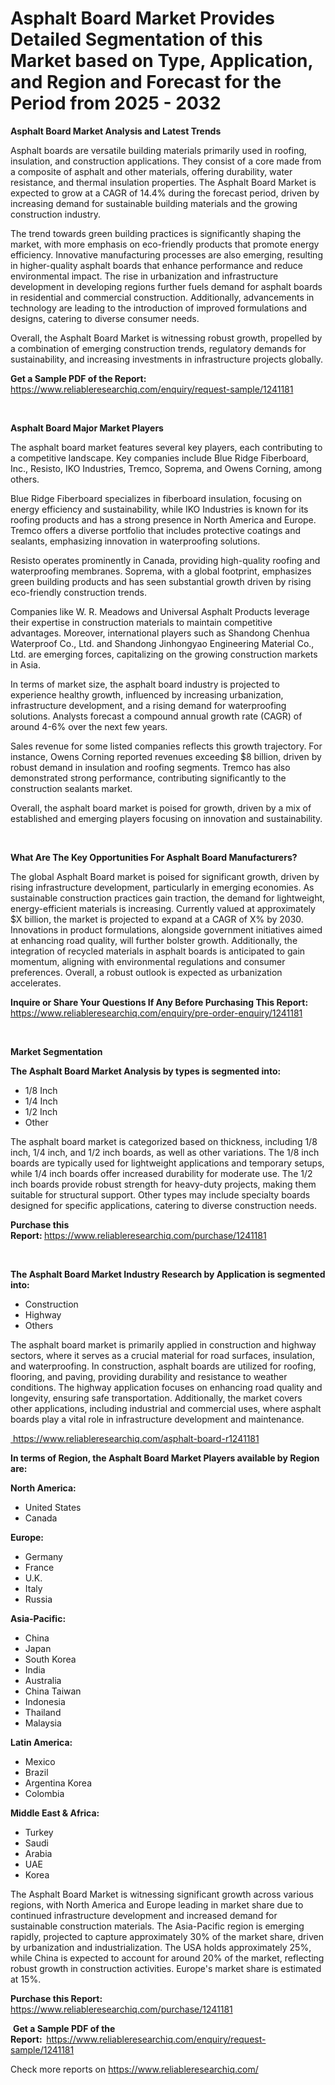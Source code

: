 <p><h1>Asphalt Board Market Provides Detailed Segmentation of this Market based on Type, Application, and Region and Forecast for the Period from 2025 - 2032</h1></p><p><strong>Asphalt Board Market Analysis and Latest Trends</strong></p>
<p><p>Asphalt boards are versatile building materials primarily used in roofing, insulation, and construction applications. They consist of a core made from a composite of asphalt and other materials, offering durability, water resistance, and thermal insulation properties. The Asphalt Board Market is expected to grow at a CAGR of 14.4% during the forecast period, driven by increasing demand for sustainable building materials and the growing construction industry.</p><p>The trend towards green building practices is significantly shaping the market, with more emphasis on eco-friendly products that promote energy efficiency. Innovative manufacturing processes are also emerging, resulting in higher-quality asphalt boards that enhance performance and reduce environmental impact. The rise in urbanization and infrastructure development in developing regions further fuels demand for asphalt boards in residential and commercial construction. Additionally, advancements in technology are leading to the introduction of improved formulations and designs, catering to diverse consumer needs.</p><p>Overall, the Asphalt Board Market is witnessing robust growth, propelled by a combination of emerging construction trends, regulatory demands for sustainability, and increasing investments in infrastructure projects globally.</p></p>
<p><strong>Get a Sample PDF of the Report:&nbsp;</strong> <a href="https://www.reliableresearchiq.com/enquiry/request-sample/1241181?utm_campaign=2926&utm_medium=2&utm_source=Github&utm_content=ia&utm_term=02042025&utm_id=asphalt-board">https://www.reliableresearchiq.com/enquiry/request-sample/1241181</a></p>
<p>&nbsp;</p>
<p><strong>Asphalt Board Major Market Players</strong></p>
<p><p>The asphalt board market features several key players, each contributing to a competitive landscape. Key companies include Blue Ridge Fiberboard, Inc., Resisto, IKO Industries, Tremco, Soprema, and Owens Corning, among others. </p><p>Blue Ridge Fiberboard specializes in fiberboard insulation, focusing on energy efficiency and sustainability, while IKO Industries is known for its roofing products and has a strong presence in North America and Europe. Tremco offers a diverse portfolio that includes protective coatings and sealants, emphasizing innovation in waterproofing solutions.</p><p>Resisto operates prominently in Canada, providing high-quality roofing and waterproofing membranes. Soprema, with a global footprint, emphasizes green building products and has seen substantial growth driven by rising eco-friendly construction trends. </p><p>Companies like W. R. Meadows and Universal Asphalt Products leverage their expertise in construction materials to maintain competitive advantages. Moreover, international players such as Shandong Chenhua Waterproof Co., Ltd. and Shandong Jinhongyao Engineering Material Co., Ltd. are emerging forces, capitalizing on the growing construction markets in Asia.</p><p>In terms of market size, the asphalt board industry is projected to experience healthy growth, influenced by increasing urbanization, infrastructure development, and a rising demand for waterproofing solutions. Analysts forecast a compound annual growth rate (CAGR) of around 4-6% over the next few years.</p><p>Sales revenue for some listed companies reflects this growth trajectory. For instance, Owens Corning reported revenues exceeding $8 billion, driven by robust demand in insulation and roofing segments. Tremco has also demonstrated strong performance, contributing significantly to the construction sealants market.</p><p>Overall, the asphalt board market is poised for growth, driven by a mix of established and emerging players focusing on innovation and sustainability.</p></p>
<p>&nbsp;</p>
<p><strong>What Are The Key Opportunities For Asphalt Board Manufacturers?</strong></p>
<p><p>The global Asphalt Board market is poised for significant growth, driven by rising infrastructure development, particularly in emerging economies. As sustainable construction practices gain traction, the demand for lightweight, energy-efficient materials is increasing. Currently valued at approximately $X billion, the market is projected to expand at a CAGR of X% by 2030. Innovations in product formulations, alongside government initiatives aimed at enhancing road quality, will further bolster growth. Additionally, the integration of recycled materials in asphalt boards is anticipated to gain momentum, aligning with environmental regulations and consumer preferences. Overall, a robust outlook is expected as urbanization accelerates.</p></p>
<p><strong>Inquire or Share Your Questions If Any Before Purchasing This Report:</strong> <a href="https://www.reliableresearchiq.com/enquiry/pre-order-enquiry/1241181?utm_campaign=2926&utm_medium=2&utm_source=Github&utm_content=ia&utm_term=02042025&utm_id=asphalt-board">https://www.reliableresearchiq.com/enquiry/pre-order-enquiry/1241181</a></p>
<p>&nbsp;</p>
<p><strong>Market Segmentation</strong></p>
<p><strong>The Asphalt Board Market Analysis by types is segmented into:</strong></p>
<p><ul><li>1/8 Inch</li><li>1/4 Inch</li><li>1/2 Inch</li><li>Other</li></ul></p>
<p><p>The asphalt board market is categorized based on thickness, including 1/8 inch, 1/4 inch, and 1/2 inch boards, as well as other variations. The 1/8 inch boards are typically used for lightweight applications and temporary setups, while 1/4 inch boards offer increased durability for moderate use. The 1/2 inch boards provide robust strength for heavy-duty projects, making them suitable for structural support. Other types may include specialty boards designed for specific applications, catering to diverse construction needs.</p></p>
<p><strong>Purchase this Report:&nbsp;</strong><a href="https://www.reliableresearchiq.com/purchase/1241181?utm_campaign=2926&utm_medium=2&utm_source=Github&utm_content=ia&utm_term=02042025&utm_id=asphalt-board">https://www.reliableresearchiq.com/purchase/1241181</a></p>
<p>&nbsp;</p>
<p><strong>The Asphalt Board Market Industry Research by Application is segmented into:</strong></p>
<p><ul><li>Construction</li><li>Highway</li><li>Others</li></ul></p>
<p><p>The asphalt board market is primarily applied in construction and highway sectors, where it serves as a crucial material for road surfaces, insulation, and waterproofing. In construction, asphalt boards are utilized for roofing, flooring, and paving, providing durability and resistance to weather conditions. The highway application focuses on enhancing road quality and longevity, ensuring safe transportation. Additionally, the market covers other applications, including industrial and commercial uses, where asphalt boards play a vital role in infrastructure development and maintenance.</p></p>
<p><a href="https://www.reliableresearchiq.com/asphalt-board-r1241181?utm_campaign=2926&utm_medium=2&utm_source=Github&utm_content=ia&utm_term=02042025&utm_id=asphalt-board">&nbsp;https://www.reliableresearchiq.com/asphalt-board-r1241181</a></p>
<p><strong>In terms of Region, the Asphalt Board Market Players available by Region are:</strong></p>
<p>
    <p> <strong> North America: </strong>
        <ul>
            <li>United States</li>
            <li>Canada</li>
        </ul>
        </p> 
    <p> <strong> Europe: </strong>
        <ul>
            <li>Germany</li>
            <li>France</li>
            <li>U.K.</li>
            <li>Italy</li>
            <li>Russia</li>
        </ul>
        </p> 
    <p> <strong> Asia-Pacific: </strong>
        <ul>
            <li>China</li>
            <li>Japan</li>
            <li>South Korea</li>
            <li>India</li>
            <li>Australia</li>
            <li>China Taiwan</li>
            <li>Indonesia</li>
            <li>Thailand</li>
            <li>Malaysia</li>
        </ul>
        </p> 
    <p> <strong> Latin America: </strong>
        <ul>
            <li>Mexico</li>
            <li>Brazil</li>
            <li>Argentina Korea</li>
            <li>Colombia</li>
        </ul>
        </p> 
    <p> <strong> Middle East & Africa: </strong>
        <ul>
            <li>Turkey</li>
            <li>Saudi</li>
            <li>Arabia</li>
            <li>UAE</li>
            <li>Korea</li>
        </ul>
    </p>
    </p>
<p><p>The Asphalt Board Market is witnessing significant growth across various regions, with North America and Europe leading in market share due to continued infrastructure development and increased demand for sustainable construction materials. The Asia-Pacific region is emerging rapidly, projected to capture approximately 30% of the market share, driven by urbanization and industrialization. The USA holds approximately 25%, while China is expected to account for around 20% of the market, reflecting robust growth in construction activities. Europe's market share is estimated at 15%.</p></p>
<p><strong>Purchase this Report: </strong><a href="https://www.reliableresearchiq.com/purchase/1241181?utm_campaign=2926&utm_medium=2&utm_source=Github&utm_content=ia&utm_term=02042025&utm_id=asphalt-board">https://www.reliableresearchiq.com/purchase/1241181</a></p>
<p>&nbsp;<strong>Get a Sample PDF of the Report:&nbsp;&nbsp;</strong><a href="https://www.reliableresearchiq.com/enquiry/request-sample/1241181?utm_campaign=2926&utm_medium=2&utm_source=Github&utm_content=ia&utm_term=02042025&utm_id=asphalt-board">https://www.reliableresearchiq.com/enquiry/request-sample/1241181</a></p>
<p><strong></strong></p>
<p>Check more reports on <a href="https://www.reliableresearchiq.com/?utm_campaign=2926&utm_medium=2&utm_source=Github&utm_content=ia&utm_term=02042025&utm_id=asphalt-board">https://www.reliableresearchiq.com/</a></p>